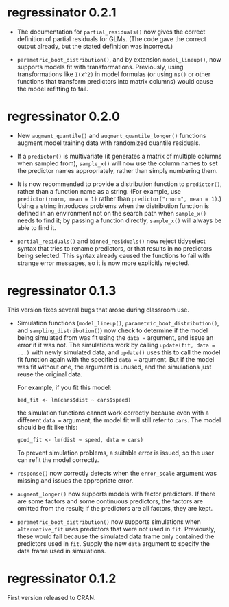 # regressinator 0.2.1

- The documentation for `partial_residuals()` now gives the correct definition
  of partial residuals for GLMs. (The code gave the correct output already, but
  the stated definition was incorrect.)

- `parametric_boot_distribution()`, and by extension `model_lineup()`, now
  supports models fit with transformations. Previously, using transformations
  like `I(x^2)` in model formulas (or using `ns()` or other functions that
  transform predictors into matrix columns) would cause the model refitting to
  fail.

# regressinator 0.2.0

- New `augment_quantile()` and `augment_quantile_longer()` functions augment
  model training data with randomized quantile residuals.

- If a `predictor()` is multivariate (it generates a matrix of multiple columns
  when sampled from), `sample_x()` will now use the column names to set the
  predictor names appropriately, rather than simply numbering them.

- It is now recommended to provide a distribution function to `predictor()`,
  rather than a function name as a string. (For example, use `predictor(rnorm,
  mean = 1)` rather than `predictor("rnorm", mean = 1)`.) Using a string
  introduces problems when the distribution function is defined in an
  environment not on the search path when `sample_x()` needs to find it; by
  passing a function directly, `sample_x()` will always be able to find it.

- `partial_residuals()` and `binned_residuals()` now reject tidyselect syntax
  that tries to rename predictors, or that results in no predictors being
  selected. This syntax already caused the functions to fail with strange error
  messages, so it is now more explicitly rejected.

# regressinator 0.1.3

This version fixes several bugs that arose during classroom use.

- Simulation functions (`model_lineup()`, `parametric_boot_distribution()`, and
  `sampling_distribution()`) now check to determine if the model being simulated
  from was fit using the `data =` argument, and issue an error if it was not.
  The simulations work by calling `update(fit, data = ...)` with newly simulated
  data, and `update()` uses this to call the model fit function again with the
  specified `data =` argument. But if the model was fit without one, the
  argument is unused, and the simulations just reuse the original data.

  For example, if you fit this model:

  ```
  bad_fit <- lm(cars$dist ~ cars$speed)
  ```

  the simulation functions cannot work correctly because even with a different
  `data =` argument, the model fit will still refer to `cars`. The model should
  be fit like this:

  ```
  good_fit <- lm(dist ~ speed, data = cars)
  ```

  To prevent simulation problems, a suitable error is issued, so the user can
  refit the model correctly.

- `response()` now correctly detects when the `error_scale` argument was missing
  and issues the appropriate error.

- `augment_longer()` now supports models with factor predictors. If there are
  some factors and some continuous predictors, the factors are omitted from the
  result; if the predictors are all factors, they are kept.

- `parametric_boot_distribution()` now supports simulations when
  `alternative_fit` uses predictors that were not used in `fit`. Previously,
  these would fail because the simulated data frame only contained the
  predictors used in `fit`. Supply the new `data` argument to specify the data
  frame used in simulations.

# regressinator 0.1.2

First version released to CRAN.

